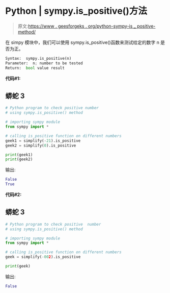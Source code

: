 # Python | sympy.is_positive()方法

> 原文:[https://www . geesforgeks . org/python-sympy-is _ positive-method/](https://www.geeksforgeeks.org/python-sympy-is_positive-method/)

在 simpy 模块中，我们可以使用 sympy.is_positive()函数来测试给定的数字 n 是否为正。

```py
Syntax:  sympy.is_positive(n)
Parameter:  n; number to be tested
Return:  bool value result 
```

**代码#1:**

## 蟒蛇 3

```py
# Python program to check positive number
# using sympy.is_positive() method

# importing sympy module
from sympy import *

# calling is_positive function on different numbers
geek1 = simplify(-21).is_positive
geek2 = simplify(0).is_positive

print(geek1)
print(geek2)
```

输出:

```py
False
True
```

**代码#2:**

## 蟒蛇 3

```py
# Python program to check positive  number
# using sympy.is_positive() method

# importing sympy module
from sympy import *

# calling is_positive function on different numbers
geek = simplify(-002).is_positive

print(geek)
```

输出:

```py
False
```